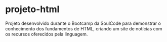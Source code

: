 # projeto-html
Projeto desenvolvido durante o Bootcamp da SoulCode para demonstrar o conhecimento dos fundamentos de HTML, criando um site de notícias com os recursos oferecidos pela linguagem.
